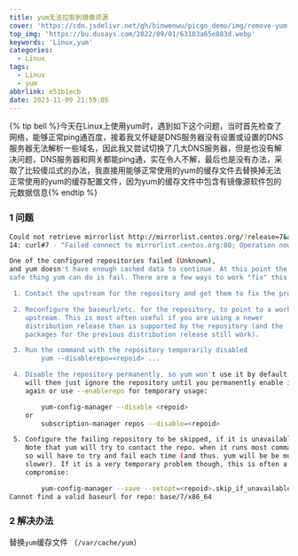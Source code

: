 ```yaml
---
title: yum无法拉取到镜像资源
cover: 'https://cdn.jsdelivr.net/gh/binwenwu/picgo_demo/img/remove-yum-repository.jpg'
top_img: 'https://bu.dusays.com/2022/09/01/63103a65e883d.webp'
keywords: 'Linux,yum'
categories:
  - Linux
tags:
  - Linux
  - yum
abbrlink: e51b1ecb
date: 2023-11-09 21:59:05
---
```


{% tip bell %}今天在Linux上使用yum时，遇到如下这个问题，当时首先检查了网络，能够正常ping通百度，接着我又怀疑是DNS服务器没有设置或设置的DNS服务器无法解析一些域名，因此我又尝试切换了几大DNS服务器，但是也没有解决问题，DNS服务器和网关都能ping通，实在令人不解，最后也是没有办法，采取了比较傻瓜式的办法，我直接用能够正常使用的yum的缓存文件去替换掉无法正常使用的yum的缓存配置文件，因为yum的缓存文件中包含有镜像源软件包的元数据信息{% endtip %}



### 1 问题

```BASH
Could not retrieve mirrorlist http://mirrorlist.centos.org/?release=7&arch=x86_64&repo=os&infra=stock error was
14: curl#7 - "Failed connect to mirrorlist.centos.org:80; Operation now in progress"

One of the configured repositories failed (Unknown),
and yum doesn't have enough cached data to continue. At this point the only
safe thing yum can do is fail. There are a few ways to work "fix" this:

 1. Contact the upstream for the repository and get them to fix the problem.

 2. Reconfigure the baseurl/etc. for the repository, to point to a working
    upstream. This is most often useful if you are using a newer
    distribution release than is supported by the repository (and the
    packages for the previous distribution release still work).

 3. Run the command with the repository temporarily disabled
        yum --disablerepo=<repoid> ...

 4. Disable the repository permanently, so yum won't use it by default. Yum
    will then just ignore the repository until you permanently enable it
    again or use --enablerepo for temporary usage:

        yum-config-manager --disable <repoid>
    or
        subscription-manager repos --disable=<repoid>

 5. Configure the failing repository to be skipped, if it is unavailable.
    Note that yum will try to contact the repo. when it runs most commands,
    so will have to try and fail each time (and thus. yum will be be much
    slower). If it is a very temporary problem though, this is often a nice
    compromise:

        yum-config-manager --save --setopt=<repoid>.skip_if_unavailable=true
Cannot find a valid baseurl for repo: base/7/x86_64
```

### 2 解决办法

替换`yum`缓存文件 （`/var/cache/yum`）